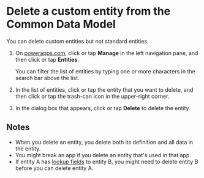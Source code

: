 <properties
	pageTitle="Delete a custom entity and clear data | Microsoft Common Data Model"
	description="Delete a custom entity from the Common Data Model and clear all data"
	services="powerapps"
	documentationCenter="na"
	authors="karthik-1"
	manager="erikre"
	editor=""
	tags=""/>

<tags
   ms.service="powerapps"
   ms.devlang="na"
   ms.topic="article"
   ms.tgt_pltfrm="na"
   ms.workload="na"
   ms.date="08/04/2016"
   ms.author="karthikb"/>

# Delete a custom entity from the Common Data Model #
You can delete custom entities but not standard entities.

1. On [powerapps.com](https://web.powerapps.com), click or tap **Manage** in the left navigation pane, and then click or tap **Entities**.

	You can filter the list of entities by typing one or more characters in the search bar above the list.

1. In the list of entities, click or tap the entity that you want to delete, and then click or tap the trash-can icon in the upper-right corner.

1. In the dialog box that appears, click or tap **Delete** to delete the entity.

## Notes ##
- When you delete an entity, you delete both its definition and all data in the entity.
- You might break an app if you delete an entity that's used in that app.
- If entity A has [lookup fields](data-platform-entity-lookup.md) to entity B, you might need to delete entity B before you can delete entity A.

